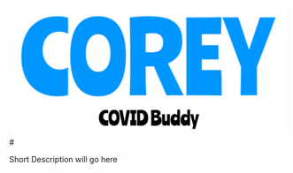 <img src="CoreyCOVIDBuddy/Images/CoreyCOVIDBuddy_Logo.png" alt="Corey: COVID Buddy Logo" width="500" />
# 

<p>Short Description will go here</p>

